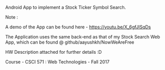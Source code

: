 Android App to implement a Stock Ticker Symbol Search.

Note :

A demo of the App can be found here - 
https://youtu.be/X_6gfJlSqDs

The Application uses the same back-end as that of my Stock Search Web App, which can be found @ github/aayushkh/NowWeAreFree

HW Description attached for further details :D 

Course - CSCI 571 : Web Technologies - Fall 2017

